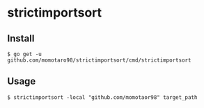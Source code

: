 # strictimportsort

## Install

```
$ go get -u github.com/momotaro98/strictimportsort/cmd/strictimportsort
```

## Usage

```shell script
$ strictimportsort -local "github.com/momotaor98" target_path
```
